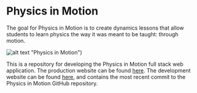 # Physics in Motion

The goal for Physics in Motion is to create dynamics lessons that allow students to learn physics the way it was meant to be taught: through motion.

![alt text](https://user-images.githubusercontent.com/8409329/62478390-fe2f9300-b778-11e9-9eef-8ef201de8f4f.png "Physics in Motion") "Physics in Motion")

This is a repository for developing the Physics in Motion full stack web application. The production website can be found [here](https://physicsinmotion.ca). The development website can be found [here](https://dev.physicsinmotion.ca), and contains the most recent commit to the Physics in Motion GitHub repository.
